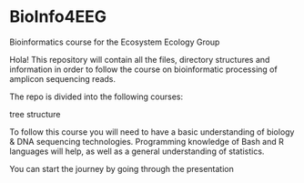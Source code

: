 # BioInfo4EEG
 Bioinformatics course for the Ecosystem Ecology Group
 
 Hola! This repository will contain all the files, 
 directory structures and information in order to
 follow the course on bioinformatic processing of
 amplicon sequencing reads. 
 
 The repo is divided into the following courses:
 
 tree structure
 
 To follow this course you will need to have a basic 
 understanding of biology & DNA sequencing technologies.
 Programming knowledge of Bash and R languages will help,
 as well as a general understanding of statistics. 
 
 You can start the journey by going through the 
 presentation
 
